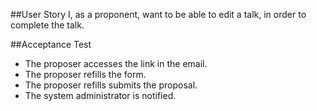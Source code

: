 ##User Story
I, as a proponent, want to be able to edit a talk, in order to complete the talk.

##Acceptance Test


* The proposer accesses the link in the email.
* The proposer refills the form.
* The proposer refills submits the proposal.
* The system administrator is notified.
